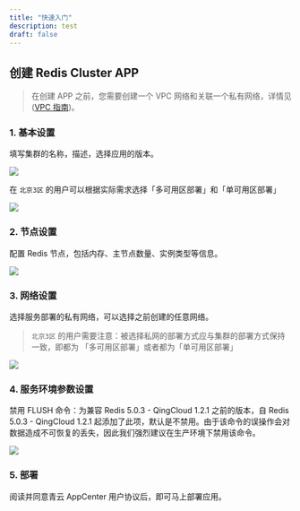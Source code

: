 ```yaml
---
title: "快速入门"
description: test
draft: false
---
```


## 创建 Redis Cluster APP

> 在创建 APP 之前，您需要创建一个 VPC 网络和关联一个私有网络，详情见 ([VPC 指南](https://docs.qingcloud.com/product/network/vpc))。

### 1. 基本设置

填写集群的名称，描述，选择应用的版本。

![](../../_images/step1.png)

在 `北京3区` 的用户可以根据实际需求选择「多可用区部署」和「单可用区部署」

![](../../_images/step1-1.png)

### 2. 节点设置

配置 Redis 节点，包括内存、主节点数量、实例类型等信息。

![](../../_images/step2.png)

### 3. 网络设置

选择服务部署的私有网络，可以选择之前创建的任意网络。

>`北京3区` 的用户需要注意：被选择私网的部署方式应与集群的部署方式保持一致，即都为 「多可用区部署」或者都为「单可用区部署」

![](../../_images/step3.png)

### 4. 服务环境参数设置

禁用 FLUSH 命令：为兼容 Redis 5.0.3 - QingCloud 1.2.1 之前的版本，自 Redis 5.0.3 - QingCloud 1.2.1 起添加了此项，默认是不禁用。由于该命令的误操作会对数据造成不可恢复的丢失，因此我们强烈建议在生产环境下禁用该命令。

![](../../_images/step4.png)

### 5. 部署

阅读并同意青云 AppCenter 用户协议后，即可马上部署应用。
